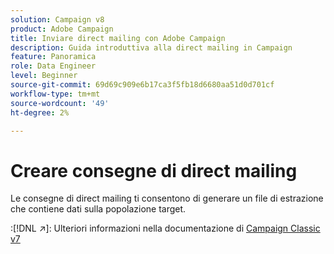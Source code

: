 ```yaml
---
solution: Campaign v8
product: Adobe Campaign
title: Inviare direct mailing con Adobe Campaign
description: Guida introduttiva alla direct mailing in Campaign
feature: Panoramica
role: Data Engineer
level: Beginner
source-git-commit: 69d69c909e6b17ca3f5fb18d6680aa51d0d701cf
workflow-type: tm+mt
source-wordcount: '49'
ht-degree: 2%

---
```


# Creare consegne di direct mailing

Le consegne di direct mailing ti consentono di generare un file di estrazione che contiene dati sulla popolazione target.

:[!DNL :arrow_upper_right:]: Ulteriori informazioni nella documentazione di [Campaign Classic v7](https://experienceleague.adobe.com/docs/campaign-classic/using/sending-messages/sending-direct-mail/about-direct-mail-channel.html)

